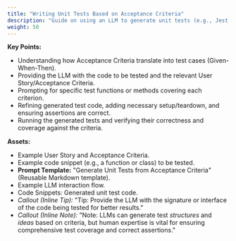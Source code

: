```yaml
---
title: "Writing Unit Tests Based on Acceptance Criteria"
description: "Guide on using an LLM to generate unit tests (e.g., Jest for JS/TS, Pytest for Python) for existing code based on User Stories and their associated Acceptance Criteria."
weight: 50
---
```


**Key Points:**  

* Understanding how Acceptance Criteria translate into test cases (Given-When-Then).  
* Providing the LLM with the code to be tested and the relevant User Story/Acceptance Criteria.  
* Prompting for specific test functions or methods covering each criterion.  
* Refining generated test code, adding necessary setup/teardown, and ensuring assertions are correct.  
* Running the generated tests and verifying their correctness and coverage against the criteria.

**Assets:**  

* Example User Story and Acceptance Criteria.  
* Example code snippet (e.g., a function or class) to be tested.  
* **Prompt Template:** "Generate Unit Tests from Acceptance Criteria" (Reusable Markdown template).  
* Example LLM interaction flow.  
* Code Snippets: Generated unit test code.  
* *Callout (Inline Tip):* "Tip: Provide the LLM with the signature or interface of the code being tested for better results."  
* *Callout (Inline Note):* "Note: LLMs can generate test *structures* and *ideas* based on criteria, but human expertise is vital for ensuring comprehensive test coverage and correct assertions."
